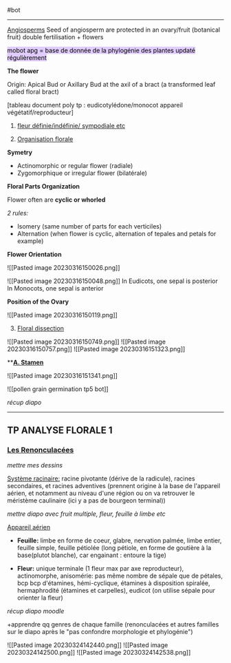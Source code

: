 #bot
___
<u>Angiosperms</u>
Seed of angiosperm are protected in an ovary/fruit (botanical fruit)
double fertilisation + flowers 

<mark style="background: #D2B3FFA6;">mobot apg = base de donnée de la phylogénie des plantes updaté régulièrement</mark>

**The flower**

Origin: Apical Bud or Axillary Bud at the axil of a bract (a transformed leaf called floral bract)


[tableau document poly tp : eudicotylédone/monocot appareil végétatif/reproducteur]


1. <u>fleur définie/indéfinie/ sympodiale etc</u>

2. <u>Organisation florale</u>

**Symetry**

- Actinomorphic or regular flower (radiale)
- Zygomorphique or irregular flower (bilatérale)


**Floral Parts Organization**

Flower often are **cyclic or whorled**

*2 rules:*
- Isomery (same number of parts for each verticiles) 
- Alternation (when flower is cyclic, alternation of tepales and petals for example)


**Flower Orientation**

![[Pasted image 20230316150026.png]]

![[Pasted image 20230316150048.png]]
In Eudicots, one sepal is posterior
In Monocots, one sepal is anterior


**Position of the Ovary**

![[Pasted image 20230316150119.png]]


3. <u>Floral dissection</u>

![[Pasted image 20230316150749.png]]
![[Pasted image 20230316150757.png]]
![[Pasted image 20230316151323.png]]



**<u><b>A. Stamen</b></u>

![[Pasted image 20230316151341.png]]

![[pollen grain germination tp5 bot]]

*récup diapo*


____

## TP ANALYSE FLORALE 1
### <u>Les Renonculacées</u>

*mettre mes dessins*

<u>Système racinaire:</u> racine pivotante (dérive de la radicule), racines secondaires, et racines adventives (prennent origine à la base de l'appareil aérien, et notamment au niveau d'une région ou on va retrouver le méristème caulinaire (ici y a pas de bourgeon terminal))

*mettre diapo avec fruit multiple, fleur, feuille à limbe etc*

<u>Appareil aérien</u>
- **Feuille:** limbe en forme de coeur, glabre, nervation palmée, limbe entier, feuille simple, feuille pétiolée (long pétiole, en forme de goutière à la base(plutot blanche), car engainant : entoure la tige)

- **Fleur:** unique terminale (1 fleur max par axe reproducteur), actinomorphe, anisomérie: pas même nombre de sépale que de pétales, bcp bcp d'étamines, hémi-cyclique, étamines à disposition spiralée, hermaphrodité (étamines et carpelles), eudicot (on utilise sépale pour orienter la fleur)

*récup diapo moodle*

+apprendre qq genres de chaque famille (renonculacées et autres familles sur le diapo après le "pas confondre morphologie et phylogénie")

![[Pasted image 20230324142440.png]]
![[Pasted image 20230324142500.png]]
![[Pasted image 20230324142538.png]]
